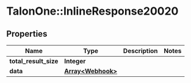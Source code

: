 # TalonOne::InlineResponse20020

## Properties
Name | Type | Description | Notes
------------ | ------------- | ------------- | -------------
**total_result_size** | **Integer** |  | 
**data** | [**Array&lt;Webhook&gt;**](Webhook.md) |  | 


